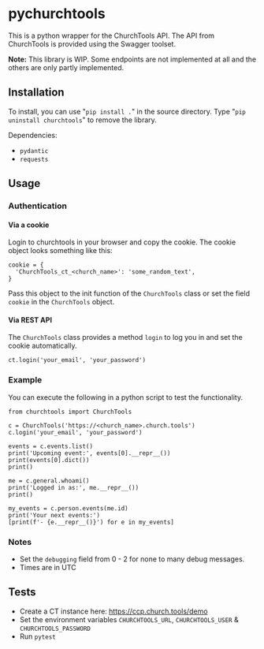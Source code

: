 # pychurchtools

This is a python wrapper for the ChurchTools API.
The API from ChurchTools is provided using the Swagger toolset.

__Note:__ This library is WIP.
Some endpoints are not implemented at all and the others are only partly
implemented.

## Installation

To install, you can use "`pip install .`" in the source directory.
Type "`pip uninstall churchtools`" to remove the library.

Dependencies:

- `pydantic`
- `requests`

## Usage

### Authentication

#### Via a cookie

Login to churchtools in your browser and copy the cookie.
The cookie object looks something like this:

```python3
cookie = {
  'ChurchTools_ct_<church_name>': 'some_random_text',
}
```

Pass this object to the init function of the `ChurchTools` class or set the
field `cookie` in the `ChurchTools` object.

#### Via REST API

The `ChurchTools` class provides a method `login` to log you in and set the
cookie automatically.

```python3
ct.login('your_email', 'your_password')
```

### Example

You can execute the following in a python script to test the functionality.

```python3
from churchtools import ChurchTools

c = ChurchTools('https://<church_name>.church.tools')
c.login('your_email', 'your_password')

events = c.events.list()
print('Upcoming event:', events[0].__repr__())
print(events[0].dict())
print()

me = c.general.whoami()
print('Logged in as:', me.__repr__())
print()

my_events = c.person.events(me.id)
print('Your next events:')
[print(f'- {e.__repr__()}') for e in my_events]
```

### Notes

- Set the `debugging` field from 0 - 2 for none to many debug messages.
- Times are in UTC

## Tests

- Create a CT instance here: <https://ccp.church.tools/demo>
- Set the environment variables `CHURCHTOOLS_URL`, `CHURCHTOOLS_USER` & `CHURCHTOOLS_PASSWORD`
- Run `pytest`
